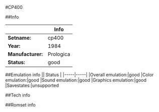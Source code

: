 #CP400

##Info

||Info|
|-----|-----|
|**Setname:**|cp400
|**Year:**|1984
|**Manufacturer:**|Prologica
|**Status:**|good

##Emulation info
|| Status |
|-----|-----|
|Overall emulation:|good
|Color emulation:|good
|Sound emulation:|good
|Graphics emulation:|good
|Savestates:|unsupported

##Tech info

##Romset info

<!--- START OF EDITED COMMENT DO NOT TOUCH TEXT ABOVE-->
